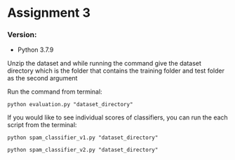 # Assignment 3

### Version: 

- Python 3.7.9 

Unzip the dataset and while running the command give the dataset directory which is the folder that contains the training folder and test folder as the second argument

Run the command from terminal:

```python evaluation.py "dataset_directory"```

If you would like to see individual scores of classifiers, you can run the each script from the terminal:

```python spam_classifier_v1.py "dataset_directory"```

```python spam_classifier_v2.py "dataset_directory"```

